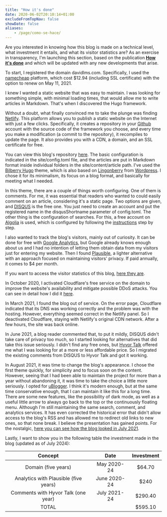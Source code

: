 ```yaml
---
title: "How it's done"
date: 2020-06-02T20:10:14+01:00
excludeFromTopNav: false
showDate: false
aliases:
    - /page/como-se-hace/
---
```


Are you interested in knowing how this blog is made on a technical level, what investment it entails, and what its visitor statistics are? As an exercise in transparency, I'm launching this section, based on the publication [**How it's done**](https://davidlms.com/article/c%C3%B3mo-se-hace-un-blog-a-coste-0/) and which will be updated with any new developments that arise.

To start, I registered the domain davidlms.com. Specifically, I used the [namecheap](https://www.namecheap.com) platform, which cost $12.94 (including SSL certificate) with the option to renew on May 11, 2021.

I knew I wanted a static website that was easy to maintain. I was looking for something simple, with minimal loading times, that would allow me to write articles in Markdown. That's when I discovered the Hugo framework.

Without a doubt, what finally convinced me to take the plunge was finding [Netlify](https://www.netlify.com/). This platform allows you to publish a static website on the Internet with just a few clicks. Specifically, it creates a repository in your [Github](https://github.com/) account with the source code of the framework you choose, and every time you make a modification (a commit to the repository), it recompiles to update the page. It also provides you with a CDN, a domain, and an SSL certificate for free.

You can view this blog's repository [here](https://github.com/DavidLMS/davidlms.com). The basic configuration is indicated in the site/config.toml file, and the articles are put in Markdown format inside individual folders in the site/content/article path. I've used the [Bilberry Hugo](https://themes.gohugo.io/bilberry-hugo-theme/) theme, which is also based on [Lingonberry](https://www.andersnoren.se/teman/lingonberry-wordpress-theme/) from [Wordpress](https://wordpress.org/). I chose it for its minimalism, its focus on a blog format, and basically for meeting what I needed.

In this theme, there are a couple of things worth configuring. One of them is comments. For me, it was essential that readers who wanted to could easily comment on an article, considering it's a static page. Two options are given, and [DISQUS](https://disqus.com/) is the free one. You just need to create an account and put the registered name in the disqusShortname parameter of config.toml. The other thing is the configuration of searches. For this, a free account on [Algolia](https://www.algolia.com) is used, which is configured by following the [instructions](https://themes.gohugo.io/bilberry-hugo-theme/#Algolia-Search) step by step.

I also wanted to track the blog's visitors, mainly out of curiosity. It can be done for free with [Google Analytics](https://analytics.google.com/analytics/web/), but Google already knows enough about us and I had no intention of letting them obtain data from my visitors just for entering my website. Then I found [Plausible](https://plausible.io), a lighter alternative with an approach focused on maintaining visitors' privacy. If paid annually, it comes to $4 per month.

If you want to access the visitor statistics of this blog, [here they are](https://plausible.io/davidlms.com).

In October 2020, I activated Cloudflare's free service on the domain to improve the website's availability and mitigate possible DDoS attacks. You can see in detail how I did it [here](https://davidlms.com/article/cloudflare-y-su-servicio-gratuito-parar-mejorar-la-disponibilidad-de-tu-web/).

In March 2021, I found the blog out of service. On the error page, Cloudflare indicated that its DNS was working correctly and the problem was with the hosting. However, everything seemed correct in the Netlify panel. So I deactivated Cloudflare, staying with Netlify's original CDN network. After a few hours, the site was back online.

In June 2021, a blog reader commented that, to put it mildly, DISQUS didn't take care of privacy too much, so I started looking for alternatives that did take this issue seriously. I didn't find any free ones, but [Hyvor Talk](https://talk.hyvor.com/) offered me what I was looking for at a more or less affordable price. So I migrated the existing comments from DISQUS to Hyvor Talk and got it working.

In August 2021, it was time to change the blog's appearance. I chose the first theme quickly, for simplicity and to focus soon on the content. However, seeing that I had been able to maintain the project for more than a year without abandoning it, it was time to take the choice a little more seriously. I opted for [uBlogger](https://themes.gohugo.io/themes/ublogger/). I think it's modern enough, but at the same time conservative enough, that I can maintain it like this for a long time. There are some new features, like the possibility of dark mode, as well as a useful little arrow to always go back to the top or the continuously floating menu. Although I'm still maintaining the same search, comment, and analytics services. It has even corrected the historical error that didn't allow access to the blog's RSS and has allowed me to redirect old links to new ones, so that none break. I believe the presentation has gained points. For the nostalgic, [here you can see how the blog looked in July 2021](/old2020.html).

Lastly, I want to show you in the following table the investment made in the blog (updated as of July 2024):

| Concept | Date | Investment |
|:------:|:------:|:------:|
|   Domain (five years)   |   May 2020-24   |   $64.70 |
|   Analytics with Plausible (five years)   |   June 2020-24   |   $240 |
|   Comments with Hyvor Talk (one year)   |   July 2021-24   |   $290.40 |
|   TOTAL  | | $595.10 |